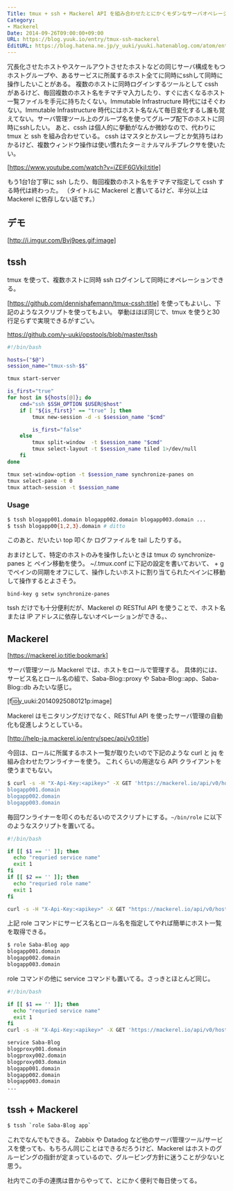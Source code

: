 ```yaml
---
Title: tmux + ssh + Mackerel API を組み合わせたとにかくモダンなサーバオペレーション
Category:
- Mackerel
Date: 2014-09-26T09:00:00+09:00
URL: https://blog.yuuk.io/entry/tmux-ssh-mackerel
EditURL: https://blog.hatena.ne.jp/y_uuki/yuuki.hatenablog.com/atom/entry/8454420450066357653
---
```


冗長化させたホストやスケールアウトさせたホストなどの同じサーバ構成をもつホストグループや、あるサービスに所属するホスト全てに同時にsshして同時に操作したいことがある。
複数のホストに同時ログインするツールとして cssh があるけど、毎回複数のホスト名をチマチマ入力したり、すぐに古くなるホスト一覧ファイルを手元に持ちたくない。Immutable Infrastructure 時代にはそぐわない。Immutable Infrastructure 時代にはホスト名なんて毎日変化するし誰も覚えてない。サーバ管理ツール上のグループ名を使ってグループ配下のホストに同時にsshしたい。
あと、cssh は個人的に挙動がなんか微妙なので、代わりに tmux と ssh を組み合わせている。
cssh はマスタとかスレーブとか気持ちはわかるけど、複数ウィンドウ操作は使い慣れたターミナルマルチプレクサを使いたい。

[https://www.youtube.com/watch?v=iZElF6GVkjI:title]

もう1台1台丁寧に ssh したり、毎回複数のホスト名をチマチマ指定して cssh する時代は終わった。
（タイトルに Mackerel と書いてるけど、半分以上は Mackerel に依存しない話です。）

<!-- more -->

## デモ
[http://i.imgur.com/Bvj9pes.gif:image]

## tssh

tmux を使って、複数ホストに同時 ssh ログインして同時にオペレーションできる。

[https://github.com/dennishafemann/tmux-cssh:title] を使ってもよいし、下記のようなスクリプトを使ってもよい。
挙動はほぼ同じで、tmux を使うと30行足らずで実現できるがすごい。

https://github.com/y-uuki/opstools/blob/master/tssh

```sh
#!/bin/bash

hosts=("$@")
session_name="tmux-ssh-$$"

tmux start-server

is_first="true"
for host in ${hosts[@]}; do
    cmd="ssh $SSH_OPTION $USER@$host"
	if [ "${is_first}" == "true" ]; then
		tmux new-session -d -s $session_name "$cmd"

		is_first="false"
    else
        tmux split-window  -t $session_name "$cmd"
        tmux select-layout -t $session_name tiled 1>/dev/null
    fi
done

tmux set-window-option -t $session_name synchronize-panes on
tmux select-pane -t 0
tmux attach-session -t $session_name
```

### Usage

```sh
$ tssh blogapp001.domain blogapp002.domain blogapp003.domain ...
$ tssh blogapp00{1,2,3}.domain # ditto
```

このあと、だいたい top 叩くか ログファイルを tail したりする。

おまけとして、特定のホストのみを操作したいときは tmux の synchronize-panes と ペイン移動を使う。
~/.tmux.conf に下記の設定を書いておいて、<prefix> + g でペインの同期をオフにして、操作したいホストに割り当てられたペインに移動して操作するとよさそう。

```
bind-key g setw synchronize-panes
```

tssh だけでも十分便利だが、Mackerel の RESTful API を使うことで、ホスト名または IP アドレスに依存しないオペレーションができる。、

## Mackerel

[https://mackerel.io:title:bookmark]

サーバ管理ツール Mackerel では、ホストをロールで管理する。
具体的には、サービス名とロール名の組で、Saba-Blog::proxy や Saba-Blog::app、Saba-Blog::db みたいな感じ。

[f:id:y_uuki:20140925080121p:image]

Mackerel はモニタリングだけでなく、RESTful API を使ったサーバ管理の自動化も促進しようとしている。

[http://help-ja.mackerel.io/entry/spec/api/v0:title]

今回は、ロールに所属するホスト一覧が取りたいので下記のような curl と jq を組み合わせたワンライナーを使う。
これくらいの用途なら API クライアントを使うまでもない。

```sh
$ curl -s -H "X-Api-Key:<apikey>" -X GET 'https://mackerel.io/api/v0/hosts.js?service=Saba-Blog&role=app' | jq -a -M -r ".hosts[].name
blogapp001.domain
blogapp002.domain
blogapp003.domain
```

毎回ワンライナーを叩くのもだるいのでスクリプトにする。```~/bin/role``` に以下のようなスクリプトを置いてる。

```sh
#!/bin/bash

if [[ $1 == '' ]]; then
  echo "requried service name"
  exit 1
fi
if [[ $2 == '' ]]; then
  echo "requried role name"
  exit 1
fi

curl -s -H "X-Api-Key:<apikey>" -X GET "https://mackerel.io/api/v0/hosts.json?service=$1&role=$2" | jq -a -M -r ".hosts[].name
```

上記 role コマンドにサービス名とロール名を指定してやれば簡単にホスト一覧を取得できる。

```sh
$ role Saba-Blog app
blogapp001.domain
blogapp002.domain
blogapp003.domain
```

role コマンドの他に service コマンドも置いてる。さっきとほとんど同じ。

```sh
#!/bin/bash

if [[ $1 == '' ]]; then
  echo "requried service name"
  exit 1
fi
curl -s -H "X-Api-Key:<apikey>" -X GET 'https://mackerel.io/api/v0/hosts.js?service=$1' | jq -a -M -r ".hosts[].name
```

```sh
service Saba-Blog
blogproxy001.domain
blogproxy002.domain
blogproxy003.domain
blogapp001.domain
blogapp002.domain
blogapp003.domain
...
```

## tssh + Mackerel

```sh
$ tssh `role Saba-Blog app`
```

これでなんでもできる。
Zabbix や Datadog など他のサーバ管理ツール/サービスを使っても、もちろん同じことはできるだろうけど、Mackerel はホストのグルーピングの指針が定まっているので、グルーピング方針に迷うことが少ないと思う。

社内でこの手の連携は昔からやってて、とにかく便利で毎日使ってる。
